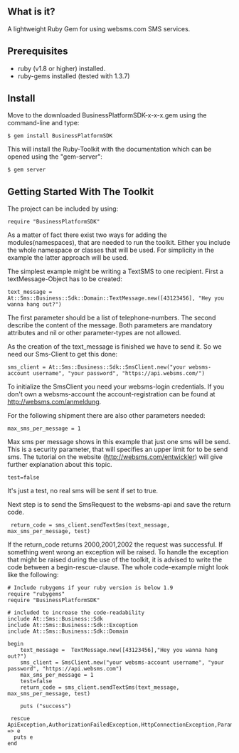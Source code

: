 What is it?
---
A lightweight Ruby Gem for using websms.com SMS services.

Prerequisites
---
- ruby (v1.8 or higher) installed.
- ruby-gems installed (tested with 1.3.7)

Install
---
Move to the downloaded BusinessPlatformSDK-x-x-x.gem using the command-line and type: 
   
    $ gem install BusinessPlatformSDK

This will install the Ruby-Toolkit with the documentation which can be opened using the "gem-server": 

    $ gem server


Getting Started With The Toolkit
---

The project can be included by using:

    require "BusinessPlatformSDK"

As a matter of fact there exist two ways for adding the modules(namespaces), that are needed to run the toolkit.  Either you include the whole namespace or
classes that will be used. For simplicity in the example the latter approach will be used.

The simplest example might be writing a TextSMS to one recipient. First a textMessage-Object has to be created:

    text_message =  At::Sms::Business::Sdk::Domain::TextMessage.new([43123456], "Hey you wanna hang out?")
    
The first parameter should be a list of telephone-numbers. The second describe the content of the message. Both parameters are 
mandatory attributes and nil or other parameter-types are not allowed.

As the creation of the text_message is finished we have to send it. So we need our Sms-Client to get this done:

    sms_client = At::Sms::Business::Sdk::SmsClient.new("your websms-account username", "your password", "https://api.websms.com/")
    
To initialize the SmsClient you need your websms-login credentials. If you don't own a websms-account the account-registration can be found
at http://websms.com/anmeldung. 
 
For the following shipment there are also other parameters needed:
 
    max_sms_per_message = 1
    
Max sms per message shows in this example that just one sms will be send. This is a
security parameter, that will specifies an upper limit for to be send sms. 
The tutorial on the website (http://websms.com/entwickler) will give 
further explanation about this topic.

    test=false
    
It's just a test, no real sms will be sent if set to true.

Next step is to send the SmsRequest to the websms-api and save the return code.
 
     return_code = sms_client.sendTextSms(text_message, max_sms_per_message, test)
     
If the return_code returns 2000,2001,2002 the request was successful. If something went wrong an exception will be raised.
To handle the exception that might be raised during the use of the toolkit, it is advised to write the code between a begin-rescue-clause.
The whole code-example might look like the following:

	# Include rubygems if your ruby version is below 1.9
    require "rubygems"
    require "BusinessPlatformSDK"

    # included to increase the code-readability
    include At::Sms::Business::Sdk
    include At::Sms::Business::Sdk::Exception
    include At::Sms::Business::Sdk::Domain

    begin 
        text_message =  TextMessage.new([43123456],"Hey you wanna hang out?")
        sms_client = SmsClient.new("your websms-account username", "your password", "https://api.websms.com")
        max_sms_per_message = 1
        test=false
        return_code = sms_client.sendTextSms(text_message, max_sms_per_message, test)

        puts ("success")

     rescue ApiException,AuthorizationFailedException,HttpConnectionException,ParameterValidationException => e
      puts e
    end


  
